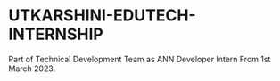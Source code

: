 # UTKARSHINI-EDUTECH-INTERNSHIP

Part of Technical Development Team as ANN Developer Intern From 1st March 2023.
